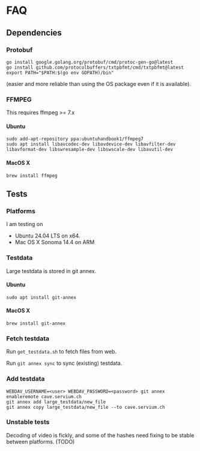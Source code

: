 # FAQ

## Dependencies

### Protobuf

```
go install google.golang.org/protobuf/cmd/protoc-gen-go@latest
go install github.com/protocolbuffers/txtpbfmt/cmd/txtpbfmt@latest
export PATH="$PATH:$(go env GOPATH)/bin"
```

(easier and more reliable than using the OS package even if it is
available).

### FFMPEG

This requires ffmpeg >= 7.x

#### Ubuntu

```
sudo add-apt-repository ppa:ubuntuhandbook1/ffmpeg7
sudo apt install libavcodec-dev libavdevice-dev libavfilter-dev libavformat-dev libswresample-dev libswscale-dev libavutil-dev
```

#### MacOS X

```
brew install ffmpeg
```

## Tests


### Platforms

I am testing on

* Ubuntu 24.04 LTS on x64.
* Mac OS X Sonoma 14.4 on ARM

### Testdata

Large testdata is stored in git annex.

#### Ubuntu

```
sudo apt install git-annex
```

#### MacOS X

```
brew install git-annex
```

### Fetch testdata

Run `get_testdata.sh` to fetch files from web.

Run `git annex sync` to sync (existing) testdata.

### Add testdata

```
WEBDAV_USERNAME=<user> WEBDAV_PASSWORD=<password> git annex enableremote cave.servium.ch
git annex add large_testdata/new_file
git annex copy large_testdata/new_file --to cave.servium.ch
```

### Unstable tests

Decoding of video is fickly, and some of the hashes need fixing to be
stable between platforms. (TODO)
